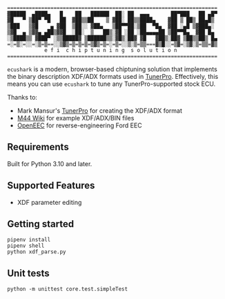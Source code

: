 ```
====================================================================
▓█████  ▄████▄   █    ██   ██████  ██░ ██  ▄▄▄       ██▀███   ██ ▄█▀
▓█   ▀ ▒██▀ ▀█   ██  ▓██▒▒██    ▒ ▓██░ ██▒▒████▄    ▓██ ▒ ██▒ ██▄█▒ 
▒███   ▒▓█    ▄ ▓██  ▒██░░ ▓██▄   ▒██▀▀██░▒██  ▀█▄  ▓██ ░▄█ ▒▓███▄░ 
▒▓█  ▄ ▒▓▓▄ ▄██▒▓▓█  ░██░  ▒   ██▒░▓█ ░██ ░██▄▄▄▄██ ▒██▀▀█▄  ▓██ █▄ 
░▒████▒▒ ▓███▀ ░▒▒█████▓ ▒██████▒▒░▓█▒░██▓ ▓█   ▓██▒░██▓ ▒██▒▒██▒ █▄
=░=▒░=░░=░▒=▒==░░▒▓▒=▒=▒=▒=▒▓▒=▒=░=▒=░░▒░▒=▒▒===▓▒█░░=▒▓=░▒▓░▒=▒▒=▓▒
            e f i  c h i p t u n i n g  s o l u t i o n            
====================================================================
```
`ecushark` is a modern, browser-based chiptuning solution that implements the
binary description XDF/ADX formats used in [TunerPro](https://tunerpro.net/).
Effectively, this means you can use `ecushark` to tune any TunerPro-supported stock
ECU. 

Thanks to:
- Mark Mansur's [TunerPro](https://tunerpro.net/) for creating the XDF/ADX format
- [M44 Wiki](https://m44.fandom.com/wiki/M44_Wiki) for example XDF/ADX/BIN files
- [OpenEEC](https://github.com/OpenEEC-Project) for reverse-engineering Ford EEC

## Requirements
Built for Python 3.10 and later.

## Supported Features
- XDF parameter editing

## Getting started
    pipenv install
    pipenv shell
    python xdf_parse.py

## Unit tests
    python -m unittest core.test.simpleTest
